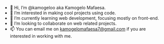 - 👋 Hi, I’m @kamogeloo aka Kamogelo Mafaesa.
- 👀 I’m interested in making cool projects using code.
- 🌱 I’m currently learning web development, focusing mostly on front-end.
- 💞️ I’m looking to collaborate on web related projects.
- 📫 You can email me on kamogelomafaesa7@gmail.com if you are interested in working with me.

<!---
kamogeloo/kamogeloo is a ✨ special ✨ repository because its `README.md` (this file) appears on your GitHub profile.
You can click the Preview link to take a look at your changes.
--->
